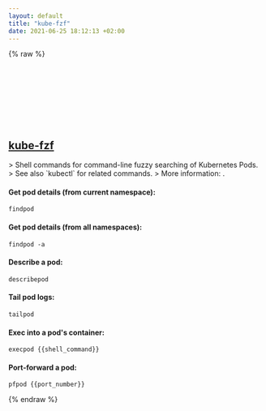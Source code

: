 ```yaml
---
layout: default
title: "kube-fzf"
date: 2021-06-25 18:12:13 +02:00
---
```

{% raw %}
<h2 id="kube-fzf">
  <a href="/en/common/kube-fzf.html">kube-fzf</a> <a href="#kube-fzf"><svg class="icon">
    <use href="/assets/images/unicode_sprite.svg#link" />
  </svg></a>
</h2>
> Shell commands for command-line fuzzy searching of Kubernetes Pods.
> See also `kubectl` for related commands.
> More information: <https://github.com/thecasualcoder/kube-fzf>.

#### Get pod details (from current namespace):
```shell
findpod
```
#### Get pod details (from all namespaces):
```shell
findpod -a
```
#### Describe a pod:
```shell
describepod
```
#### Tail pod logs:
```shell
tailpod
```
#### Exec into a pod's container:
```shell
execpod {{shell_command}}
```
#### Port-forward a pod:
```shell
pfpod {{port_number}}
```
{% endraw %}